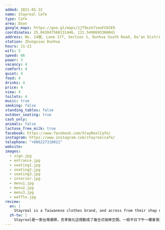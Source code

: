 ```yaml
---
added: 2021-01-22
name: Stayreal Cafe
type: Cafe
area: Daan
google_maps: https://goo.gl/maps/1jT9xzk7seaFCHJE9
coordinates: 25.043047568131446, 121.5498693360041
address: No. 14號, Lane 177, Section 1, Dunhua South Road, Da’an District, Taipei City, Taiwan 106
station: Zhongxiao Dunhua
hours: 11-21
wifi: 5
speed: 66
power: 3
vacancy: 4
comfort: 4
quiet: 4
food: 4
drinks: 4
price: 4
view: 4
toilets: 4
music: true
smoking: false
standing_tables: false
outdoor_seating: true
cash_only: 
animals: false
lactose_free_milk: true
facebook: https://www.facebook.com/StayRealCafe/
instagram: https://www.instagram.com/stayrealcafe/
telephone: "+886227318011"
website: 
images:
  - sign.jpg
  - entrance.jpg
  - seating1.jpg
  - seating2.jpg
  - seating3.jpg
  - interior.jpg
  - menu1.jpg
  - menu2.jpg
  - menu3.jpg
  - waffle.jpg
review:
  en: |
    Stayreal is a Taiwanese clothes brand, and across from their shop near Zhongxiao Dunhua they also operate this cafe. On a weekday afternoon the first floor was quite full, however, the basement floor was empty, great for getting some work done. Even though there are no windows downstairs, the interior feels very bright and clean. The seats are comfortable, the WiFi is good, and there are power outlets along the wall. It is not necessary to order a drink, so if you just want to have a snack I would recommend trying the bubble waffles!
  zh-tw: |
    Stayreal是一家台灣潮牌，忠孝敦化店規劃成了複合式咖啡空間。ㄧ般平日下午一樓會很滿，我個人推薦地下室，較寬敞且有不錯的座位適合工作，儘管沒有對外窗，但整體陳設讓人覺得明亮寬敞。椅子舒服、WiFi很好，牆邊也都有插座。這裡沒有規定飲料低消，所以如果你只想要來點吃的，我很推薦他們的雞蛋仔！
---
```

